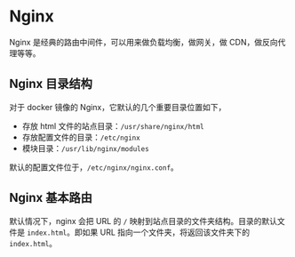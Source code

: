# Nginx

Nginx 是经典的路由中间件，可以用来做负载均衡，做网关，做 CDN，做反向代理等等。

## Nginx 目录结构

对于 docker 镜像的 Nginx，它默认的几个重要目录位置如下，

- 存放 html 文件的站点目录：`/usr/share/nginx/html`
- 存放配置文件的目录：`/etc/nginx`
- 模块目录：`/usr/lib/nginx/modules`

默认的配置文件位于，`/etc/nginx/nginx.conf`。

## Nginx 基本路由

默认情况下，nginx 会把 URL 的 `/` 映射到站点目录的文件夹结构。目录的默认文件是 `index.html`。即如果 URL 指向一个文件夹，将返回该文件夹下的 `index.html`。
